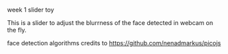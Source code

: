 week 1 slider toy

This is a slider to adjust the blurrness of the face detected in webcam on the fly.

face detection algorithms credits to https://github.com/nenadmarkus/picojs
